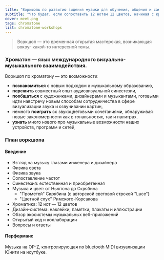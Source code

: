 ```yaml
---
title: "Воркшопы по развитию видения музыки для обучения, общения и самовыражения. "
subtitle: "Что будет, если сопоставить 12 нотам 12 цветов, начиная с красной A? Материалы по изучению, практике и новому осмыслению музыки. "
cover: meet.png
tags: chromatone
list: chromatone-workshops
---
```


> Воркшоп — это временная открытая мастерская, возникающая вокруг какой-то интересной темы.

### Хроматон — язык международного визуально-музыкального взаимодействия.

Воркшоп по хроматону — это возможности:

- **познакомиться** с новым подходом к музыкальному образованию,
- **пережить** совместный опыт аудиовизуальной синестезии,
- **пообщаться** с художниками, дизайнерами и музыкантами, готовыми идти навстречу новым способам сотрудничества в сфере визуализации звука и озвучивании картин,
- немного **поиграть** со звукоцветовыми сочетаниями, обнаруживая новые закономерности как в тональностях, так и палитрах.
- **узнать** много нового про музыкальные возможности наших устройств, программ и сетей,

### План воркшопа

#### Введение

- Взгляд на музыку глазами инженера и дизайнера
- Физика света
- Физика звука
- Сопоставление частот
- Синестезия: естественная и приобретенная
- Музыка и цвет: от Ньютона до Скрябина
  - "Прометей" Скрябина (с авторской световой строкой "Luce")
  - "Цветной слух" Римского-Корсакова
- Хроматика: 12 нот — 12 цветов
- Дизайн-система: наклейки, памятки, плакаты и иллюстрации
- Обзор экосистемы музыкальных веб-приложений
- Открытый код и коллаборации
- Вопросы и ответы

#### Перформанс

Музыка на OP-Z, контролирующая по bluetooth MIDI визуализации Юнити на ноутбуке.

